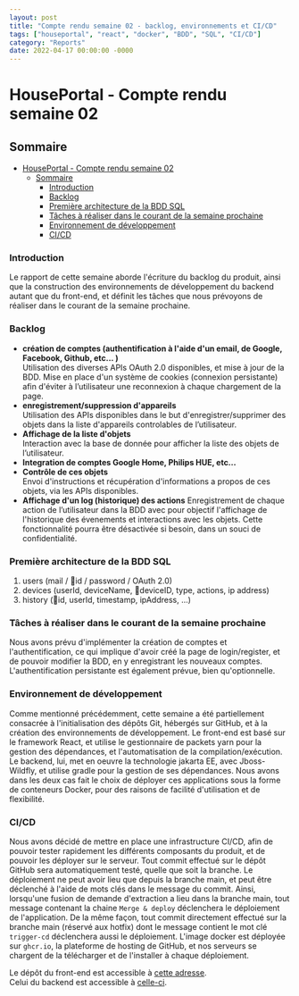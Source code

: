 ```yaml
---
layout: post
title: "Compte rendu semaine 02 - backlog, environnements et CI/CD"
tags: ["houseportal", "react", "docker", "BDD", "SQL", "CI/CD"]
category: "Reports"
date: 2022-04-17 00:00:00 -0000
---
```


# HousePortal - Compte rendu semaine 02

## Sommaire

- [HousePortal - Compte rendu semaine 02](#houseportal---compte-rendu-semaine-02)
  - [Sommaire](#sommaire)
    - [Introduction](#introduction)
    - [Backlog](#backlog)
    - [Première architecture de la BDD SQL](#première-architecture-de-la-bdd-sql)
    - [Tâches à réaliser dans le courant de la semaine prochaine](#tâches-à-réaliser-dans-le-courant-de-la-semaine-prochaine)
    - [Environnement de développement](#environnement-de-développement)
    - [CI/CD](#cicd)

### Introduction
Le rapport de cette semaine aborde l'écriture du backlog du produit, ainsi que la construction des environnements de développement du backend autant que du front-end, et définit les tâches que nous prévoyons de réaliser dans le courant de la semaine prochaine.

### Backlog
- **création de comptes (authentification à l'aide d'un email, de Google, Facebook, Github, etc... )**  
Utilisation des diverses APIs OAuth 2.0 disponibles, et mise à jour de la BDD. Mise en place d'un système de cookies (connexion persistante) afin d'éviter à l’utilisateur une reconnexion à chaque chargement de la page.
- **enregistrement/suppression d'appareils**  
Utilisation des APIs disponibles dans le but d'enregistrer/supprimer des objets dans la liste d'appareils controlables de l’utilisateur.
- **Affichage de la liste d'objets**  
Interaction avec la base de donnée pour afficher la liste des objets de l’utilisateur.
- **Integration de comptes Google Home, Philips HUE, etc...**
- **Contrôle de ces objets**  
Envoi d'instructions et récupération d'informations a propos de ces objets, via les APIs disponibles.
- **Affichage d'un log (historique) des actions**
Enregistrement de chaque action de l’utilisateur dans la BDD avec pour objectif l'affichage de l'historique des évenements et interactions avec les objets. Cette fonctionnalité pourra être désactivée si besoin, dans un souci de confidentialité.

### Première architecture de la BDD SQL
1. users (mail / 🔑id / password / OAuth 2.0)
2. devices (userId, deviceName, 🔑deviceID, type, actions, ip address)
3. history (🔑id, userId, timestamp, ipAddress, …)

### Tâches à réaliser dans le courant de la semaine prochaine
Nous avons prévu d'implémenter la création de comptes et l'authentification, ce qui implique d'avoir créé la page de login/register, et de pouvoir modifier la BDD, en y enregistrant les nouveaux comptes. L'authentification persistante est également prévue, bien qu'optionnelle.

### Environnement de développement
Comme mentionné précédemment, cette semaine a été partiellement consacrée à l'initialisation des dépôts Git, hébergés sur GitHub, et à la création des environnements de développement. Le front-end est basé sur le framework React, et utilise le gestionnaire de packets yarn pour la gestion des dépendances, et l'automatisation de la compilation/exécution. Le backend, lui, met en oeuvre la technologie jakarta EE, avec Jboss-Wildfly, et utilise gradle pour la gestion de ses dépendances. Nous avons dans les deux cas fait le choix de déployer ces applications sous la forme de conteneurs Docker, pour des raisons de facilité d'utilisation et de flexibilité. 

### CI/CD
Nous avons décidé de mettre en place une infrastructure CI/CD, afin de pouvoir tester rapidement les différents composants du produit, et de pouvoir les déployer sur le serveur. Tout commit effectué sur le dépôt GitHub sera automatiquement testé, quelle que soit la branche. Le déploiement ne peut avoir lieu que depuis la branche main, et peut être déclenché à l'aide de mots clés dans le message du commit. Ainsi, lorsqu'une fusion de demande d'extraction a lieu dans la branche main, tout message contenant la chaine `Merge & deploy` déclenchera le déploiement de l'application. De la même façon, tout commit directement effectué sur la branche main (réservé aux hotfix) dont le message contient le mot clé `trigger-cd` déclenchera aussi le déploiement. L'image docker est déployée sur `ghcr.io`, la plateforme de hosting de GitHub, et nos serveurs se chargent de la télécharger et de l'installer à chaque déploiement.

Le dépôt du front-end est accessible à [cette adresse](https://github.com/photonsquid/HousePortal "HousePortal").  
Celui du backend est accessible à [celle-ci](https://github.com/photonsquid/HousePortal-backend "HousePortal-backend").